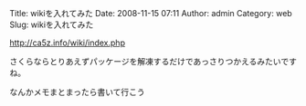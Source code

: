 Title: wikiを入れてみた
Date: 2008-11-15 07:11
Author: admin
Category: web
Slug: wikiを入れてみた

<http://ca5z.info/wiki/index.php>

<div>

さくらならとりあえずパッケージを解凍するだけであっさりつかえるみたいですね。

</div>

<div>

なんかメモまとまったら書いて行こう

</div>
